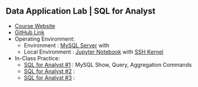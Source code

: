 ## Data Application Lab | SQL for Analyst

* <a href="https://www.dataapplab.com/datascience/">Course Website</a>
* <a href="https://github.com/smartzdp/Data-Application-Lab/tree/master/Data%20Scientist%20Bootcamp/MySQL%20for%20Analyst">GitHub Link</a>
* Operating Environment:
  * Environment : <a href="https://www.mysql.com/">MySQL Server</a> with 
  * Local Environment : <a href="https://jupyter.org/">Jupyter Notebook</a> with <a href="https://github.com/NII-cloud-operation/sshkernel">SSH Kernel</a>
* In-Class Practice:
  * <a href="https://smartzdp.github.io/dataapplab/mysql/SQL-for-Analyst-1.html">SQL for Analyst #1</a> : MySQL Show, Query, Aggregation Commands
  * <a href="https://smartzdp.github.io/dataapplab/mysql/SQL-for-Analyst-2.html">SQL for Analyst #2</a> : 
  * <a href="https://smartzdp.github.io/dataapplab/mysql/SQL-for-Analyst-3.html">SQL for Analyst #3</a> : 
